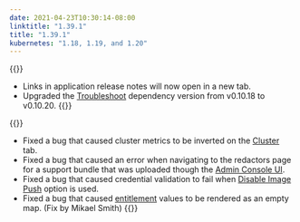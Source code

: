 ```yaml
---
date: 2021-04-23T10:30:14-08:00
linktitle: "1.39.1"
title: "1.39.1"
kubernetes: "1.18, 1.19, and 1.20"
---
```


{{<changes>}}
* Links in application release notes will now open in a new tab.
* Upgraded the [Troubleshoot](https://github.com/replicatedhq/troubleshoot/) dependency version from v0.10.18 to v0.10.20.
{{</changes>}}

{{<fixes>}}
* Fixed a bug that caused cluster metrics to be inverted on the [Cluster](/vendor/guides/ha-guide/#adding-remaining-nodes-to-cluster) tab.
* Fixed a bug that caused an error when navigating to the redactors page for a support bundle that was uploaded though the [Admin Console UI](/kotsadm/troubleshooting/support-bundle/).
* Fixed a bug that caused credential validation to fail when [Disable Image Push](/kotsadm/installing/airgap-packages/#upload-airgap-bundle) option is used.
* Fixed a bug that caused [entitlement](/vendor/entitlements/creating-entitlements/) values to be rendered as an empty map. (Fix by Mikael Smith)
{{</fixes>}}

